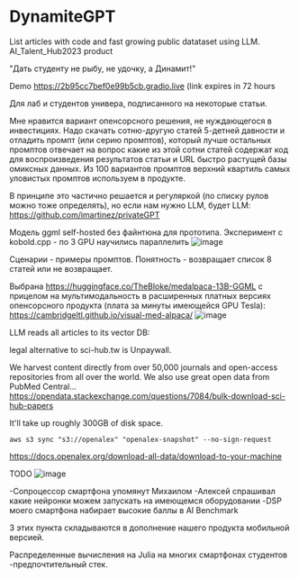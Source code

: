 # DynamiteGPT
List articles with code and fast growing public datataset using LLM. 
AI_Talent_Hub2023 product

"Дать студенту не рыбу, не удочку, а Динамит!"


Demo https://2b95cc7bef0e99b5cb.gradio.live (link expires in 72 hours

Для лаб и студентов универа, подписанного на некоторые статьи.

Мне нравится вариант опенсорсного решения, не нуждающегося в инвестициях. Надо скачать сотню-другую статей 5-детней давности и отладить промпт (или серию промптов), который лучше остальных промптов отвечает на вопрос какие из этой сотни статей содержат код для воспроизведения результатов статьи и URL быстро растущей базы омиксных данных. Из 100 вариантов промптов верхний квартиль самых уловистых промптов используем в продукте.

В принципе это частично решается и регуляркой (по списку рулов можно тоже определять), но если нам нужно LLM, будет LLM:  https://github.com/imartinez/privateGPT

Модель ggml self-hosted без файнтюна для прототипа. Эксперимент с kobold.cpp - по 3 GPU научились параллелить
![image](https://github.com/korziner/DynamiteGPT/assets/1572185/fa6df6a3-321a-423f-b513-0a47e5bbe793)




Сценарии - примеры промптов. Понятность - возвращает список 8 статей или не возвращает.

Выбрана 
https://huggingface.co/TheBloke/medalpaca-13B-GGML
с прицелом на мультимодальность в расширенных платных версиях опенсорсного продукта (плата за минуты имеющейся GPU Tesla): https://cambridgeltl.github.io/visual-med-alpaca/
![image](https://github.com/korziner/DynamiteGPT/assets/1572185/a46ebea8-9874-42b5-8e29-d1ba5dab0eb9)


LLM reads all articles to its vector DB:

legal alternative to sci-hub.tw is Unpaywall.

We harvest content directly from over 50,000 journals and open-access repositories from all over the world. We also use great open data from PubMed Central...
https://opendata.stackexchange.com/questions/7084/bulk-download-sci-hub-papers


It'll take up roughly 300GB of disk space.

    aws s3 sync "s3://openalex" "openalex-snapshot" --no-sign-request

https://docs.openalex.org/download-all-data/download-to-your-machine

TODO
![image](https://github.com/korziner/DynamiteGPT/assets/1572185/f5bcc72c-3836-4709-a55d-773ccb7d1fa8)

-Сопроцессор смартфона упомянут Михаилом
-Алексей спрашивал какие нейронки можем запускать на имеющемся оборудовании
-DSP моего смартфона набирает высокие баллы в AI Benchmark

3 этих пункта складываются в дополнение нашего продукта мобильной версией.

Распределенные вычисления на Julia на многих смартфонах студентов -предпочтительный стек.
